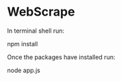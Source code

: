 # WebScrape
 In terminal shell run: 
 
 npm install
 
 
 Once the packages have installed run:
 
 node app.js



